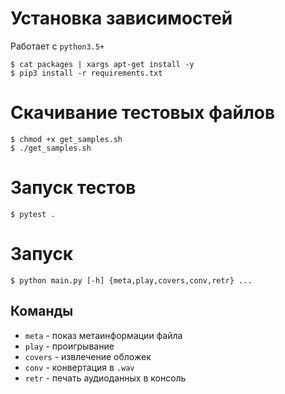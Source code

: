 # Установка зависимостей

Работает с `python3.5+`

```
$ cat packages | xargs apt-get install -y
$ pip3 install -r requirements.txt
```

# Скачивание тестовых файлов

```
$ chmod +x get_samples.sh
$ ./get_samples.sh
```

# Запуск тестов

```
$ pytest .
```

# Запуск

```
$ python main.py [-h] {meta,play,covers,conv,retr} ...
```

## Команды

+ `meta` - показ метаинформации файла
+ `play` - проигрывание
+ `covers` - извлечение обложек
+ `conv` - конвертация в `.wav`
+ `retr` - печать аудиоданных в консоль